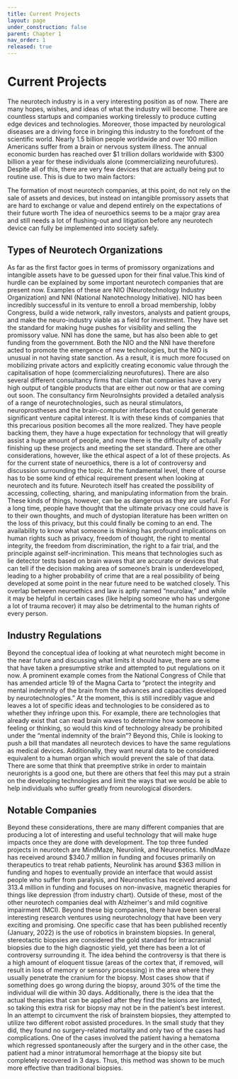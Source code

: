 ```yaml
---
title: Current Projects
layout: page
under_construction: false
parent: Chapter 1
nav_order: 1
released: true
---
```


# Current Projects

The neurotech industry is in a very interesting position as of now. There are many hopes, wishes, and ideas of what the industry will become. There are countless startups and companies working tirelessly to produce cutting edge devices and technologies. Moreover, those impacted by neurological diseases are a driving force in bringing this industry to the forefront of the scientific world. Nearly 1.5 billion people worldwide and over 100 million Americans suffer from a brain or nervous system illness. The annual economic burden has reached over $1 trillion dollars worldwide with $300 billion a year for these individuals alone (commercializing neurofutures). Despite all of this, there are very few devices that are actually being put to routine use. This is due to two main factors:

The formation of most neurotech companies, at this point, do not rely on the sale of assets and devices, but instead on intangible promissory assets that are hard to exchange or value and depend entirely on the expectations of their future worth
The idea of neuroethics seems to be a major gray area and still needs a lot of flushing-out and litigation before any neurotech device can fully be implemented into society safely.
## Types of Neurotech Organizations

As far as the first factor goes in terms of promissory organizations and intangible assets have to be guessed upon for their final value.This kind of hurdle can be explained by some important neurotech companies that are present now. Examples of these are NIO (Neurotechnology Industry Organization) and NNI (National Nanotechnology Initiative). NIO has been incredibly successful in its venture to enroll a broad membership, lobby Congress, build a wide network, rally investors, analysts and patient groups, and make the neuro-industry viable as a field for investment. They have set the standard for making huge pushes for visibility and selling the promissory value. NNI has done the same, but has also been able to get funding from the government. Both the NIO and the NNI have therefore acted to promote the emergence of new technologies, but the NIO is unusual in not having state sanction. As a result, it is much more focused on mobilizing private actors and explicitly creating economic value through the capitalisation of hope (commercializing neurofutures). There are also several different consultancy firms that claim that companies have a very high output of tangible products that are either out now or that are coming out soon. The consultancy firm NeuroInsights provided a detailed analysis of a range of neurotechnologies, such as neural stimulators, neuroprostheses and the brain-computer interfaces that could generate significant venture capital interest. It is with these kinds of companies that this precarious position becomes all the more realized. They have people backing them, they have a huge expectation for technology that will greatly assist a huge amount of people, and now there is the difficulty of actually finishing up these projects and meeting the set standard. There are other considerations, however, like the ethical aspect of a lot of these projects. As for the current state of neuroethics, there is a lot of controversy and discussion surrounding the topic. At the fundamental level, there of course has to be some kind of ethical requirement present when looking at neurotech and its future. Neurotech itself has created the possibility of accessing, collecting, sharing, and manipulating information from the brain. These kinds of things, however, can be as dangerous as they are useful. For a long time, people have thought that the ultimate privacy one could have is to their own thoughts, and much of dystopian literature has been written on the loss of this privacy, but this could finally be coming to an end. The availability to know what someone is thinking has profound implications on human rights such as privacy, freedom of thought, the right to mental integrity, the freedom from discrimination, the right to a fair trial, and the principle against self-incrimination. This means that technologies such as lie detector tests based on brain waves that are accurate or devices that can tell if the decision making area of someone’s brain is underdeveloped, leading to a higher probability of crime that are a real possibility of being developed at some point in the near future need to be watched closely. This overlap between neuroethics and law is aptly named “neurolaw,” and while it may be helpful in certain cases (like helping someone who has undergone a lot of trauma recover) it may also be detrimental to the human rights of every person.

## Industry Regulations
Beyond the conceptual idea of looking at what neurotech might become in the near future and discussing what limits it should have, there are some that have taken a presumptive strike and attempted to put regulations on it now. A prominent example comes from the National Congress of Chile that has amended article 19 of the Magna Carta to “protect the integrity and mental indemnity of the brain from the advances and capacities developed by neurotechnologies.” At the moment, this is still incredibly vague and leaves a lot of specific ideas and technologies to be considered as to whether they infringe upon this. For example, there are technologies that already exist that can read brain waves to determine how someone is feeling or thinking, so would this kind of technology already be prohibited under the “mental indemnity of the brain”? Beyond this, Chile is looking to push a bill that mandates all neurotech devices to have the same regulations as medical devices. Additionally, they want neural data to be considered equivalent to a human organ which would prevent the sale of that data. There are some that think that preemptive strike in order to maintain neurorights is a good one, but there are others that feel this may put a strain on the developing technologies and limit the ways that we would be able to help individuals who suffer greatly from neurological disorders.

## Notable Companies
Beyond these considerations, there are many different companies that are producing a lot of interesting and useful technology that will make huge impacts once they are done with development. The top three funded projects in neurotech are MindMaze, Neurolink, and Neuronetics. MindMaze has received around $340.7 million in funding and focuses primarily on therapeutics to treat rehab patients, Neurolink has around $363 million in funding and hopes to eventually provide an interface that would assist people who suffer from paralysis, and Neuronetics has received around 313.4 million in funding and focuses on non-invasive, magnetic therapies for things like depression (from industry chart). Outside of these, most of the other neurotech companies deal with Alzheimer's and mild cognitive impairment (MCI). Beyond these big companies, there have been several interesting research ventures using neurotechnology that have been very exciting and promising. One specific case that has been published recently (January, 2022) is the use of robotics in brainstem biopsies. In general, stereotactic biopsies are considered the gold standard for intracranial biopsies due to the high diagnostic yield, yet there has been a lot of controversy surrounding it. The idea behind the controversy is that there is a high amount of eloquent tissue (areas of the cortex that, if removed, will result in loss of memory or sensory processing) in the area where they usually penetrate the cranium for the biopsy. Most cases show that if something does go wrong during the biopsy, around 30% of the time the individual will die within 30 days. Additionally, there is the idea that the actual therapies that can be applied after they find the lesions are limited, so taking this extra risk for biopsy may not be in the patient’s best interest. In an attempt to circumvent the risk of brainstem biopsies, they attempted to utilize two different robot assisted procedures. In the small study that they did, they found no surgery-related mortality and only two of the cases had complications. One of the cases involved the patient having a hematoma which regressed spontaneously after the surgery and in the other case, the patient had a minor intratumoral hemorrhage at the biopsy site but completely recovered in 3 days. Thus, this method was shown to be much more effective than traditional biopsies.